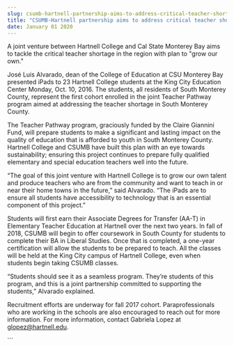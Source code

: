 ```yaml
---
slug: csumb-hartnell-partnership-aims-to-address-critical-teacher-shortage-in-region
title: "CSUMB-Hartnell partnership aims to address critical teacher shortage in region"
date: January 01 2020
---
```


 
<p>
  A joint venture between Hartnell College and Cal State Monterey Bay aims to
  tackle the critical teacher shortage in the region with plan to "grow our
  own."
</p>
<p>
  José Luis Alvarado, dean of the College of Education at CSU Monterey Bay
  presented iPads to 23 Hartnell College students at the King City Education
  Center Monday, Oct. 10, 2016. The students, all residents of South Monterey
  County, represent the first cohort enrolled in the joint Teacher Pathway
  program aimed at addressing the teacher shortage in South Monterey County.
</p>
<p>
  The Teacher Pathway program, graciously funded by the Claire Giannini Fund,
  will prepare students to make a significant and lasting impact on the quality
  of education that is afforded to youth in South Monterey County. Hartnell
  College and CSUMB have built this plan with an eye towards sustainability;
  ensuring this project continues to prepare fully qualified elementary and
  special education teachers well into the future.
</p>
<p>
  “The goal of this joint venture with Hartnell College is to grow our own
  talent and produce teachers who are from the community and want to teach in or
  near their home towns in the future,” said Alvarado. “The iPads are to ensure
  all students have accessibility to technology that is an essential component
  of this project.”
</p>
<p>
  Students will first earn their Associate Degrees for Transfer
  &#40;AA&#45;T&#41; in Elementary Teacher Education at Hartnell over the next
  two years. In fall of 2018, CSUMB will begin to offer coursework in South
  County for students to complete their BA in Liberal Studies. Once that is
  completed, a one&#45;year certification will allow the students to be prepared
  to teach. All the classes will be held at the King City campus of Hartnell
  College, even when students begin taking CSUMB classes.
</p>
<p>
  “Students should see it as a seamless program. They’re students of this
  program, and this is a joint partnership committed to supporting the
  students,” Alvarado explained.
</p>
<p>
  Recruitment efforts are underway for fall 2017 cohort. Paraprofessionals who
  are working in the schools are also encouraged to reach out for more
  information. For more information, contact Gabriela Lopez at
  <a
    href="&#109;&#x61;&#x69;&#108;&#x74;&#x6f;&#58;&#x67;&#x6c;&#111;&#112;&#x65;&#122;&#64;&#x68;&#97;&#114;&#x74;n&#101;&#x6c;l&#46;&#x65;&#x64;&#117;"
    >glopez@hartnell.edu</a
  >.
</p>
```
